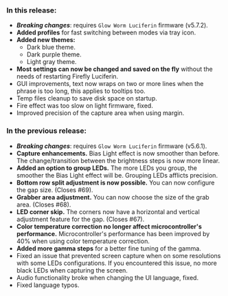 <style>
  .footer {
    display: none;
  }
  .body {
    color: #202020;
    background-color: #F5F5F5;
  }
  .px-3 {
    padding-right: 30px !important;
    padding-left: 10px !important;
  }
  .my-5 {
    margin-top: 10px !important;
    margin-bottom: 10px !important;
  }
</style>

### In this release:

- ***Breaking changes***: requires `Glow Worm Luciferin` firmware (v5.7.2).
- **Added profiles** for fast switching between modes via tray icon.  
- **Added new themes:**
    - Dark blue theme.
    - Dark purple theme.
    - Light gray theme.
- **Most settings can now be changed and saved on the fly** without the needs of restarting Firefly Luciferin.
- GUI improvements, text now wraps on two or more lines when the phrase is too long, this applies to tooltips too.
- Temp files cleanup to save disk space on startup.
- Fire effect was too slow on light firmware, fixed.
- Improved precision of the capture area when using margin.

### In the previous release:

- ***Breaking changes***: requires `Glow Worm Luciferin` firmware (v5.6.1).
- **Capture enhancements.** Bias Light effect is now smoother than before. The change/transition between the brightness steps is now more linear.
- **Added an option to group LEDs.** The more LEDs you group, the smoother the Bias Light effect will be. Grouping LEDs afflicts precision.
- **Bottom row split adjustment is now possible.** You can now configure the gap size. (Closes #69).
- **Grabber area adjustment.** You can now choose the size of the grab area. (Closes #68).
- **LED corner skip.** The corners now have a horizontal and vertical adjustment feature for the gap. (Closes #67).
- **Color temperature correction no longer affect microcontroller's performance.** Microcontroller's performance has been improved by 40% when using color temperature correction.
- **Added more gamma steps** for a better fine tuning of the gamma.
- Fixed an issue that prevented screen capture when on some resolutions with some LEDs configurations. If you encountered this issue, no more black LEDs when capturing the screen.
- Audio functionality broke when changing the UI language, fixed.
- Fixed language typos.
